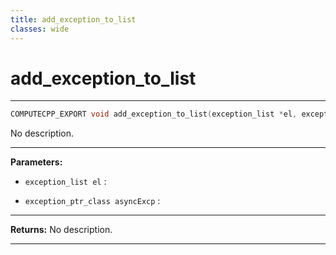 ```yaml
---
title: add_exception_to_list
classes: wide
---
```

# add_exception_to_list

---

```cpp
COMPUTECPP_EXPORT void add_exception_to_list(exception_list *el, exception_ptr_class asyncExcp)
```


No description.


---
**Parameters:**

 - `exception_list el`
: 

 - `exception_ptr_class asyncExcp`
: 


---
**Returns:** No description.

---
